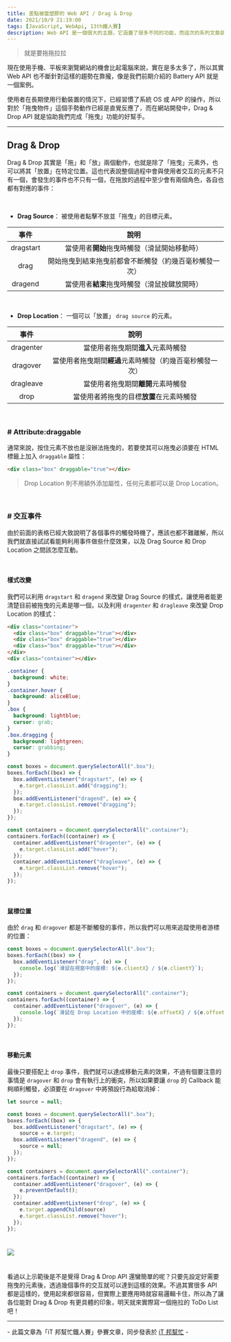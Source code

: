 ```yaml
---
title: 差點被當塑膠的 Web API / Drag & Drop
date: 2021/10/9 21:19:00
tags: [JavaScript, WebApi, 13th鐵人賽]
description: Web API 是一個很大的主題，它涵蓋了很多不同的功能，而這次的系列文章就是想要介紹那些深埋在 window 裡，你不曾發覺或是常常遺忘的 API，或許在你開發網頁的過程中有遇過一些特殊需求，當下雖然用了一些管用手法解決，但看完這次的系列文章，你可能會有新的靈感或發現。
---
```


> 就是要拖拖拉拉

現在使用手機、平板來瀏覽網站的機會比起電腦來說，實在是多太多了，所以其實 Web API 也不斷針對這樣的趨勢在靠攏，像是我們前期介紹的 Battery API 就是一個案例。

使用者在長期使用行動裝置的情況下，已經習慣了系統 OS 或 APP 的操作，所以對於「拖曳物件」這個手勢動作已經是直覺反應了，而在網站開發中，Drag & Drop API 就是協助我們完成「拖曳」功能的好幫手。

---

## Drag & Drop

Drag & Drop 其實是「拖」和「放」兩個動作，也就是除了「拖曳」元素外，也可以將其「放置」在特定位置。這也代表說整個過程中會與使用者交互的元素不只有一個，會發生的事件也不只有一個，在拖放的過程中至少會有兩個角色，各自也都有對應的事件：

<br/>

- **Drag Source**： 被使用者點擊不放並「拖曳」的目標元素。

|   事件    |                          說明                          |
| :-------: | :----------------------------------------------------: |
| dragstart |      當使用者**開始**拖曳時觸發（滑鼠開始移動時）      |
|   drag    | 開始拖曳到結束拖曳前都會不斷觸發（約幾百毫秒觸發一次） |
|  dragend  |      當使用者**結束**拖曳時觸發（滑鼠按鍵放開時）      |

<br/>

- **Drop Location**： 一個可以「放置」 `drag source` 的元素。

|   事件    |                           說明                           |
| :-------: | :------------------------------------------------------: |
| dragenter |            當使用者拖曳期間**進入**元素時觸發            |
| dragover  | 當使用者拖曳期間**經過**元素時觸發（約幾百毫秒觸發一次） |
| dragleave |            當使用者拖曳期間**離開**元素時觸發            |
|   drop    |         當使用者將拖曳的目標**放置**在元素時觸發         |

<br/>

### # Attribute:draggable

通常來說，按住元素不放也是沒辦法拖曳的，若要使其可以拖曳必須要在 HTML 標籤上加入 `draggable` 屬性：

```html
<div class="box" draggable="true"></div>
```

> Drop Location 則不用額外添加屬性，任何元素都可以是 Drop Location。

<br/>

### # 交互事件

由於前面的表格已經大致說明了各個事件的觸發時機了，應該也都不難離解，所以我們就直接試試看能夠利用事件做些什麼效果，以及 Drag Source 和 Drop Location 之間該怎麼互動。

<br/>

#### 樣式改變

我們可以利用 `dragstart` 和 `dragend` 來改變 Drag Source 的樣式，讓使用者能更清楚目前被拖曳的元素是哪一個，以及利用 `dragenter` 和 `dragleave` 來改變 Drop Location 的樣式：

```html
<div class="container">
  <div class="box" draggable="true"></div>
  <div class="box" draggable="true"></div>
  <div class="box" draggable="true"></div>
</div>
<div class="container"></div>
```

```css
.container {
  background: white;
}
.container.hover {
  background: aliceBlue;
}
.box {
  background: lightblue;
  cursor: grab;
}
.box.dragging {
  background: lightgreen;
  cursor: grabbing;
}
```

```javascript
const boxes = document.querySelectorAll(".box");
boxes.forEach((box) => {
  box.addEventListener("dragstart", (e) => {
    e.target.classList.add("dragging");
  });
  box.addEventListener("dragend", (e) => {
    e.target.classList.remove("dragging");
  });
});

const containers = document.querySelectorAll(".container");
containers.forEach((container) => {
  container.addEventListener("dragenter", (e) => {
    e.target.classList.add("hover");
  });
  container.addEventListener("dragleave", (e) => {
    e.target.classList.remove("hover");
  });
});
```

<br/>

#### 鼠標位置

由於 `drag` 和 `dragover` 都是不斷觸發的事件，所以我們可以用來追蹤使用者游標的位置：

```javascript
const boxes = document.querySelectorAll(".box");
boxes.forEach((box) => {
  box.addEventListener("drag", (e) => {
    console.log(`滑鼠在視窗中的座標: ${e.clientX} / ${e.clientY}`);
  });
});

const containers = document.querySelectorAll(".container");
containers.forEach((container) => {
  container.addEventListener("dragover", (e) => {
    console.log(`滑鼠在 Drop Location 中的座標: ${e.offsetX} / ${e.offsetY}`);
  });
});
```

<br/>

#### 移動元素

最後只要搭配上 `drop` 事件，我們就可以達成移動元素的效果，不過有個要注意的事情是 `dragover` 和 `drop` 會有執行上的衝突，所以如果要讓 `drop` 的 Callback 能夠順利觸發，必須要在 `dragover` 中將預設行為給取消掉：

```javascript
let source = null;

const boxes = document.querySelectorAll(".box");
boxes.forEach((box) => {
  box.addEventListener("dragstart", (e) => {
    source = e.target;
  box.addEventListener("dragend", (e) => {
    source = null;
  });
});

const containers = document.querySelectorAll(".container");
containers.forEach((container) => {
  container.addEventListener("dragover", (e) => {
    e.preventDefault();
  });
  container.addEventListener("drop", (e) => {
    e.target.appendChild(source)
    e.target.classList.remove("hover");
  });
});
```

<img src="/img/content/webApi-25/move.gif" style="margin: 24px auto;" />

<br/>

看過以上示範後是不是覺得 Drag & Drop API 還蠻簡單的呢？只要先設定好需要拖曳的元素後，透過幾個事件的交互就可以達到這樣的效果。不過其實很多 API 都是這樣的，使用起來都很容易，但實際上要應用時就容易邏輯卡住，所以為了讓各位能對 Drag & Drop 有更具體的印象，明天就來實際寫一個拖拉的 ToDo List 吧！

---

\- 此篇文章為「iT 邦幫忙鐵人賽」參賽文章，同步發表於 [iT 邦幫忙](https://ithelp.ithome.com.tw/articles/10280217) -
